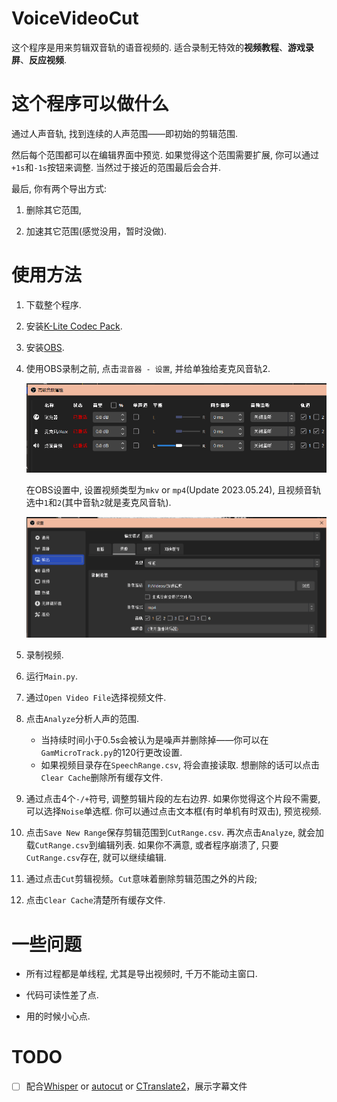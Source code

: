 # VoiceVideoCut
这个程序是用来剪辑双音轨的语音视频的. 适合录制无特效的**视频教程**、**游戏录屏**、**反应视频**.

# 这个程序可以做什么
通过人声音轨, 找到连续的人声范围——即初始的剪辑范围. 

然后每个范围都可以在编辑界面中预览. 如果觉得这个范围需要扩展, 你可以通过`+1s`和`-1s`按钮来调整. 当然过于接近的范围最后会合并.

最后, 你有两个导出方式:

1. 删除其它范围, 

2. 加速其它范围(感觉没用，暂时没做).

# 使用方法
1. 下载整个程序.
   
2. 安装[K-Lite Codec Pack](http://www.codecguide.com/download_k-lite_codec_pack_standard.htm).
   
3. 安装[OBS](https://obsproject.com/download).
   
4. 使用OBS录制之前, 点击`混音器 - 设置`, 并给单独给麦克风音轨2.

    ![](pics/2023-05-04%20075434.png)

    在OBS设置中, 设置视频类型为`mkv` or `mp4`(Update 2023.05.24), 且视频音轨选中`1`和`2`(其中音轨`2`就是麦克风音轨).

    ![](pics/2023-05-04%20075857.png)

5. 录制视频.
   
6. 运行`Main.py`.
   
7. 通过`Open Video File`选择视频文件.
   
8. 点击`Analyze`分析人声的范围.
   * 当持续时间小于0.5s会被认为是噪声并删除掉——你可以在`GamMicroTrack.py`的120行更改设置.
   * 如果视频目录存在`SpeechRange.csv`, 将会直接读取. 想删除的话可以点击`Clear Cache`删除所有缓存文件.
   
9. 通过点击4个`-/+`符号, 调整剪辑片段的左右边界.
    如果你觉得这个片段不需要, 可以选择`Noise`单选框.
    你可以通过点击文本框(有时单机有时双击), 预览视频.
10. 点击`Save New Range`保存剪辑范围到`CutRange.csv`. 再次点击`Analyze`, 就会加载`CutRange.csv`到编辑列表. 如果你不满意, 或者程序崩溃了, 只要`CutRange.csv`存在, 就可以继续编辑.
11. 通过点击`Cut`剪辑视频。`Cut`意味着删除剪辑范围之外的片段;
12. 点击`Clear Cache`清楚所有缓存文件.


# 一些问题
- 所有过程都是单线程, 尤其是导出视频时, 千万不能动主窗口.
  
- 代码可读性差了点.
  
- 用的时候小心点.

# TODO
- [ ] 配合[Whisper](https://github.com/openai/whisper) or [autocut](https://github.com/dorgonman/autocut) or [CTranslate2](https://github.com/OpenNMT/CTranslate2/)，展示字幕文件